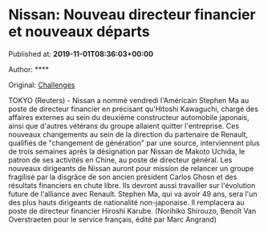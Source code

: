 
# Nissan: Nouveau directeur financier et nouveaux départs

Published at: **2019-11-01T08:36:03+00:00**

Author: ****

Original: [Challenges](https://www.challenges.fr/finance-et-marche/nissan-nouveau-directeur-financier-et-nouveaux-departs_682696)

TOKYO (Reuters) - Nissan a nommé vendredi l'Américain Stephen Ma au poste de directeur financier en précisant qu'Hitoshi Kawaguchi, chargé des affaires externes au sein du deuxième constructeur automobile japonais, ainsi que d'autres vétérans du groupe allaient quitter l'entreprise.
Ces nouveaux changements au sein de la direction du partenaire de Renault, qualifiés de "changement de génération" par une source, interviennent plus de trois semaines après la désignation par Nissan de Makoto Uchida, le patron de ses activités en Chine, au poste de directeur général.
Les nouveaux dirigeants de Nissan auront pour mission de relancer un groupe fragilisé par la disgrâce de son ancien président Carlos Ghosn et des résultats financiers en chute libre. Ils devront aussi travailler sur l'évolution future de l'alliance avec Renault.
Stephen Ma, qui va avoir 49 ans, sera l'un des plus hauts dirigeants de nationalité non-japonaise. Il remplacera au poste de directeur financier Hiroshi Karube.
(Norihiko Shirouzo, Benoît Van Overstraeten pour le service français, édité par Marc Angrand)
